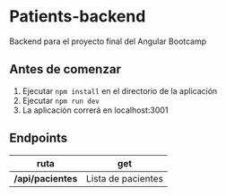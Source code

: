 # Patients-backend
Backend para el proyecto final del Angular Bootcamp

## Antes de comenzar
1. Ejecutar `npm install` en el directorio de la aplicación
2. Ejecutar `npm run dev`
3. La aplicación correrá en localhost:3001

## Endpoints
|    ruta     |     get     |
| ----------- | ----------- |
| **/api/pacientes** | Lista de pacientes |
